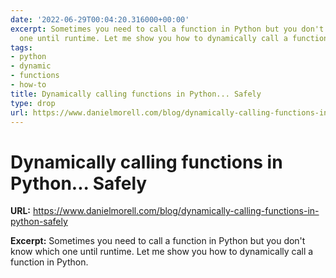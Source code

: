 ```yaml
---
date: '2022-06-29T00:04:20.316000+00:00'
excerpt: Sometimes you need to call a function in Python but you don't know which
  one until runtime. Let me show you how to dynamically call a function in Python.
tags:
- python
- dynamic
- functions
- how-to
title: Dynamically calling functions in Python... Safely
type: drop
url: https://www.danielmorell.com/blog/dynamically-calling-functions-in-python-safely
---
```


# Dynamically calling functions in Python... Safely

**URL:** https://www.danielmorell.com/blog/dynamically-calling-functions-in-python-safely

**Excerpt:** Sometimes you need to call a function in Python but you don't know which one until runtime. Let me show you how to dynamically call a function in Python.
